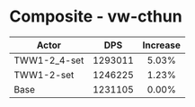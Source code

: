 # Composite - vw-cthun
| Actor | DPS | Increase |
|---|:---:|:---:|
|TWW1-2_4-set|1293011|5.03%|
|TWW1-2-set|1246225|1.23%|
|Base|1231105|0.00%|

